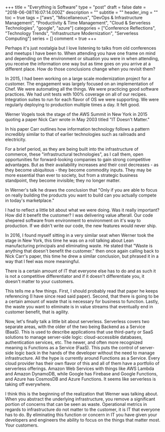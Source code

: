 +++
title = "Everything is Software"
type = "post"
draft = false
date = "2018-06-08T16:07:14.000Z"
description = ""
subtitle = ""
header_img = ""
toc = true
tags = ["aws", "Miscellaneous", "DevOps & Infrastructure Management", "Productivity & Time Management", "Cloud & Serverless Technologies", "google", "azure"]
categories = ["Conference Reflections", "Technology Trends", "Infrastructure Modernization", "Serverless Computing"]
series = []
comment = true
+++

Perhaps it's just nostalgia but I love listening to talks from old conferences
and meetups I have been to. When attending you have one frame on mind and
depending on the environment or situation you were in when attending, you
receive the information one way but as time goes on you arrive at a different
place. How do those conclusions change when you revisit them? 

In 2015, I had been working on a large scale modernization project for a
customer. The engagement was largely focused on an implementation of Chef. We
were automating all the things. We were practicing good software practices. We
had unit tests with 100% coverage on all of our recipes. Integration suites to
run for each flavor of OS we were supporting. We were regularly deploying to
production multiple times a day. It felt good.

Werner Vogels took the stage of the AWS Summit in New York in 2015 quoting a
paper Nick Carr wrote in May 2003 titled "IT Doesn't Matter."

In his paper Carr outlines how information technology follows a pattern
incredibly similar to that of earlier technologies such as railroads and
electricity. 

For a brief period, as they are being built into the infrastructure of
commerce, these "infrastructural technologies", as I call them, open
opportunities for forward-looking companies to gain strong competitive
advantages. But as their availability increases and their cost decreases - as
they become ubiquitous - they become commodity inputs. They may be more
essential than ever to society, but from a strategic business standpoint, they
become invisible; they no longer matter.

In Werner's talk he draws the conclusion that "Only if you are able to focus on
really building the products you want to build can you actually compete in
today's marketplace."

I had to reflect a little bit about what we were doing. Was it really
important? How did it benefit the customer? I was delivering value afterall.
Our code shepered software from environment to environment on it's way to
production. If we didn't write our code, the new features would never ship.

In 2016, I found myself sitting in a very similar seat when Werner took the
stage in New York, this time he was on a roll talking about Lean manufacturing
principals and eliminating waste. He stated that "Waste is anything that
doesn't benefit the customer." then once again calling back to Nick Carr's
paper, this time he drew a similar conclusion, but phrased it in a way that I
feel was more meaningful.

There is a certain amount of IT that everyone else has to do and as such it is
not a competitive differentiator and if it doesn't differentiate you, it
doesn't matter to your customers.

This tells me a few things. First, I should probably read that paper he keeps
referencing (I have since read said paper). Second, that there is going to be a
certain amount of waste that is necessary for business to function. Lastly, the
waste you want to eliminate is in value streams that eventually end in customer
benefit, that is agility.

Now, let's finally talk a little bit about serverless. Serverless covers two
separate areas, with the older of the two being Backend as a Service (BaaS).
This is used to describe applications that use third-party or SaaS solutions to
manage server-side logic: cloud-accessible databases, authentication services,
etc. The newer, and often more recognized meaning is Functions as a Service
(FaaS). This puts the control of server-side logic back in the hands of the
developer without the need to manage infrastructure. All the hype is currently
around Functions as a Service. Every cloud provider has their own flavor of
this and all of them have a portfolio of serverless offerings. Amazon Web
Services with things like AWS Lambda and Amazon DynamoDB, while Google has
Firebase and Google Functions, and Azure has CosmosDB and Azure Functions. It
seems like serverless is taking off everywhere. 

I think this is the beginning of the realization that Werner was talking about.
When you abstract the underlying infrastructure, you remove a significant
portion of concerns that can be seen as waste. Operational metrics in regards
to infrastructure do not matter to the customer, it is IT that everyone has to
do. By eliminating this function or concern in IT you  have given your
developers and engineers the ability to focus on the things that matter most.
Your customers.







